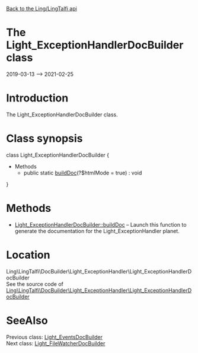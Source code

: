 [Back to the Ling/LingTalfi api](https://github.com/lingtalfi/LingTalfi/blob/master/doc/api/Ling/LingTalfi.md)



The Light_ExceptionHandlerDocBuilder class
================
2019-03-13 --> 2021-02-25






Introduction
============

The Light_ExceptionHandlerDocBuilder class.



Class synopsis
==============


class <span class="pl-k">Light_ExceptionHandlerDocBuilder</span>  {

- Methods
    - public static [buildDoc](https://github.com/lingtalfi/LingTalfi/blob/master/doc/api/Ling/LingTalfi/DocBuilder/Light_ExceptionHandler/Light_ExceptionHandlerDocBuilder/buildDoc.md)(?$htmlMode = true) : void

}






Methods
==============

- [Light_ExceptionHandlerDocBuilder::buildDoc](https://github.com/lingtalfi/LingTalfi/blob/master/doc/api/Ling/LingTalfi/DocBuilder/Light_ExceptionHandler/Light_ExceptionHandlerDocBuilder/buildDoc.md) &ndash; Launch this function to generate the documentation for the Light_ExceptionHandler planet.





Location
=============
Ling\LingTalfi\DocBuilder\Light_ExceptionHandler\Light_ExceptionHandlerDocBuilder<br>
See the source code of [Ling\LingTalfi\DocBuilder\Light_ExceptionHandler\Light_ExceptionHandlerDocBuilder](https://github.com/lingtalfi/LingTalfi/blob/master/DocBuilder/Light_ExceptionHandler/Light_ExceptionHandlerDocBuilder.php)



SeeAlso
==============
Previous class: [Light_EventsDocBuilder](https://github.com/lingtalfi/LingTalfi/blob/master/doc/api/Ling/LingTalfi/DocBuilder/Light_Events/Light_EventsDocBuilder.md)<br>Next class: [Light_FileWatcherDocBuilder](https://github.com/lingtalfi/LingTalfi/blob/master/doc/api/Ling/LingTalfi/DocBuilder/Light_FileWatcher/Light_FileWatcherDocBuilder.md)<br>
